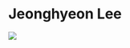 # Jeonghyeon Lee

<a href="https://www.linkedin.com/in/jeonghyeon-lee-9b6380223" target="_blank"><img src="https://img.shields.io/badge/linkedin-0A66C2?style=flat-square&logoJeonghyeonLee&logoColor=white"/></a>


